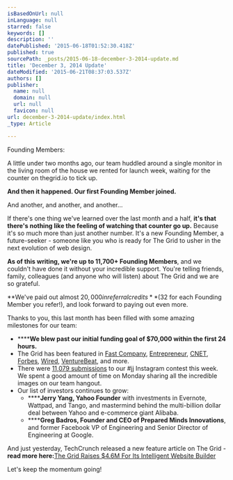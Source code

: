 ```yaml
---
isBasedOnUrl: null
inLanguage: null
starred: false
keywords: []
description: ''
datePublished: '2015-06-18T01:52:30.418Z'
published: true
sourcePath: _posts/2015-06-18-december-3-2014-update.md
title: 'December 3, 2014 Update'
dateModified: '2015-06-21T08:37:03.537Z'
authors: []
publisher:
  name: null
  domain: null
  url: null
  favicon: null
url: december-3-2014-update/index.html
_type: Article

---
```

Founding Members:

A little under two months ago, our team huddled around a single monitor in the living room of the house we rented for launch week, waiting for the counter on thegrid.io to tick up.

**And then it happened. Our first Founding Member joined.**

And another, and another, and another...

If there's one thing we've learned over the last month and a half, **it's that there's nothing like the feeling of watching that counter go up.** Because it's so much more than just another number. It's a new Founding Member, a future-seeker - someone like you who is ready for The Grid to usher in the next evolution of web design.

**As of this writing, we're up to 11,700+ Founding Members**, and we couldn't have done it without your incredible support. You're telling friends, family, colleagues (and anyone who will listen) about The Grid and we are so grateful.

**We've paid out almost $20,000 in referral credits **($32 for each Founding Member you refer!), and look forward to paying out even more.

Thanks to you, this last month has been filled with some amazing milestones for our team:

* ******We blew past our initial funding goal of $70,000 within the first 24 hours.**
* The Grid has been featured in [Fast Company][0], [Entrepreneur][1], [CNET][2], [Forbes][3], [Wired][4], [VentureBeat][5], and more.
* There were [11,079 submissions][6] to our \#jj Instagram contest this week. We spent a good amount of time on Monday sharing all the incredible images on our team hangout.  
* Our list of investors continues to grow:
  * ******Jerry Yang, Yahoo Founder** with investments in Evernote, Wattpad, and Tango, and mastermind behind the multi-billion dollar deal between Yahoo and e-commerce giant Alibaba.
  * ******Greg Badros, Founder and CEO of Prepared Minds Innovations**, and former Facebook VP of Engineering and Senior Director of Engineering at Google.

And just yesterday, TechCrunch released a new feature article on The Grid - **read more here:**[The Grid Raises $4.6M For Its Intelligent Website Builder][7]

Let's keep the momentum going!

[0]: http://www.fastcolabs.com/3037187/the-grid-is-building-the-website-of-the-future-it-designs-itself
[1]: http://www.entrepreneur.com/article/238255
[2]: http://www.cnet.com/news/the-grid-hopes-polished-publishing-will-rekindle-website-creation/
[3]: http://www.forbes.com/sites/anthonykosner/2014/10/15/the-grid-website-platform-automatically-adapts-design-to-make-your-content-shine/
[4]: http://www.wired.com/2014/10/publishing-tool-builds-websites-powered-ai/
[5]: http://venturebeat.com/2014/10/08/thegrid-funding/
[6]: http://iconosquare.com/viewer.php#/tag/jj_thegrid_leadinglines/
[7]: http://techcrunch.com/2014/12/02/the-grid-raises-4-6m-for-its-intelligent-website-builder/